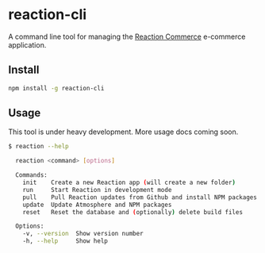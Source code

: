 # reaction-cli

A command line tool for managing the [Reaction Commerce](https://reactioncommerce.com) e-commerce application.

## Install

```sh
npm install -g reaction-cli
```

## Usage

This tool is under heavy development. More usage docs coming soon.

```sh
$ reaction --help

  reaction <command> [options]

  Commands:
    init    Create a new Reaction app (will create a new folder)
    run     Start Reaction in development mode
    pull    Pull Reaction updates from Github and install NPM packages
    update  Update Atmosphere and NPM packages
    reset   Reset the database and (optionally) delete build files

  Options:
    -v, --version  Show version number            
    -h, --help     Show help
```
